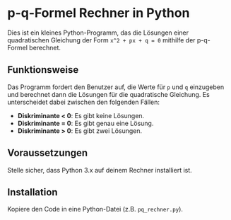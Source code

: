 # p-q-Formel Rechner in Python

Dies ist ein kleines Python-Programm, das die Lösungen einer quadratischen Gleichung der Form `x^2 + px + q = 0` mithilfe der p-q-Formel berechnet.

## Funktionsweise

Das Programm fordert den Benutzer auf, die Werte für `p` und `q` einzugeben und berechnet dann die Lösungen für die quadratische Gleichung. Es unterscheidet dabei zwischen den folgenden Fällen:

- **Diskriminante < 0**: Es gibt keine Lösungen.
- **Diskriminante = 0**: Es gibt genau eine Lösung.
- **Diskriminante > 0**: Es gibt zwei Lösungen.

## Voraussetzungen

Stelle sicher, dass Python 3.x auf deinem Rechner installiert ist.

## Installation

Kopiere den Code in eine Python-Datei (z.B. `pq_rechner.py`).

